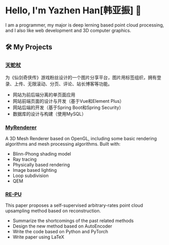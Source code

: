 # Hello, I'm Yazhen Han[韩亚振] 👋

I am a programmer, my major is deep lerning based point cloud processing, and I also like web development and 3D computer graphics.

## 🛠 My Projects

### [天蛇杖](https://tianshezhang.com)
为《仙剑奇侠传》游戏粉丝设计的一个图片分享平台，图片用标签组织，拥有登录、上传、无限滚动、分页、评论、站长博客等功能。
- 网站为前后端分离的单页面应用
- 网站前端页面的设计与开发（基于Vue和Element Plus）
- 网站后端的开发（基于Spring Boot和Spring Security）
- 数据库的设计与构建（使用MySQL）

### [MyRenderer](https://github.com/YazhenHan/MyRenderer)
A 3D Mesh Renderer based on OpenGL, including some basic rendering algorithms and mesh processing algorithms. Built with:
- Blinn-Phong shading model
- Ray tracing
- Physically based rendering
- Image based lighting
- Loop subdivision
- QEM

### [RE-PU](https://github.com/YazhenHan/RE-PU)
This paper proposes a self-supervised arbitrary-rates point cloud upsampling method based on reconstruction.
- Summarize the shortcomings of the past related methods
- Design the new method based on AutoEncoder
- Write the code based on Python and PyTorch
- Write paper using LaTeX
